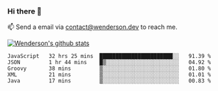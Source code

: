 ### Hi there 👋

<!--
**Wenderson-P/wenderson-p** is a ✨ _special_ ✨ repository because its `README.md` (this file) appears on your GitHub profile.

Here are some ideas to get you started:

- 🔭 I’m currently working on ...
- 🌱 I’m currently learning ...
- 👯 I’m looking to collaborate on ...
- 🤔 I’m looking for help with ...
- 💬 Ask me about ...
- 📫 How to reach me: ...
- 😄 Pronouns: ...
- ⚡ Fun fact: ...
-->

📫  Send a email via contact@wenderson.dev to reach me.

[![Wenderson's github stats](https://github-readme-stats.vercel.app/api?username=wenderson-p&show_icons=true&theme=tokyonight&hide=issues)](https://github.com/wenderson-p/github-readme-stats)

<!--START_SECTION:waka-->
```text
JavaScript   32 hrs 25 mins  ███████████████████████░░   91.39 % 
JSON         1 hr 44 mins    █▒░░░░░░░░░░░░░░░░░░░░░░░   04.92 % 
Groovy       38 mins         ▒░░░░░░░░░░░░░░░░░░░░░░░░   01.80 % 
XML          21 mins         ▒░░░░░░░░░░░░░░░░░░░░░░░░   01.01 % 
Java         17 mins         ▒░░░░░░░░░░░░░░░░░░░░░░░░   00.83 % 
```
<!--END_SECTION:waka-->
